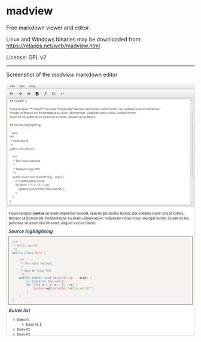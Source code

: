 # madview
Free markdown viewer and editor.

Linux and Windows binaries may be downloaded from: https://relapps.net/web/madview.html

License: GPL v2

----

Screenshot of the *madview* markdown editor

![madview screenshot](screenshots/madview-editor.png "madview markdown editor")
